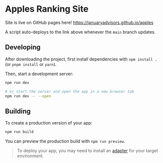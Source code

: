 # Apples Ranking Site

Site is live on GitHub pages here! https://januaryadvisors.github.io/apples

A script auto-deploys to the link above whenever the `main` branch updates.

## Developing

After downloading the project, first install dependencies with `npm install .` (or `pnpm install` or `yarn`).

Then, start a development server:

```bash
npm run dev

# or start the server and open the app in a new browser tab
npm run dev -- --open
```

## Building

To create a production version of your app:

```bash
npm run build
```

You can preview the production build with `npm run preview`.

> To deploy your app, you may need to install an [adapter](https://kit.svelte.dev/docs/adapters) for your target environment.
